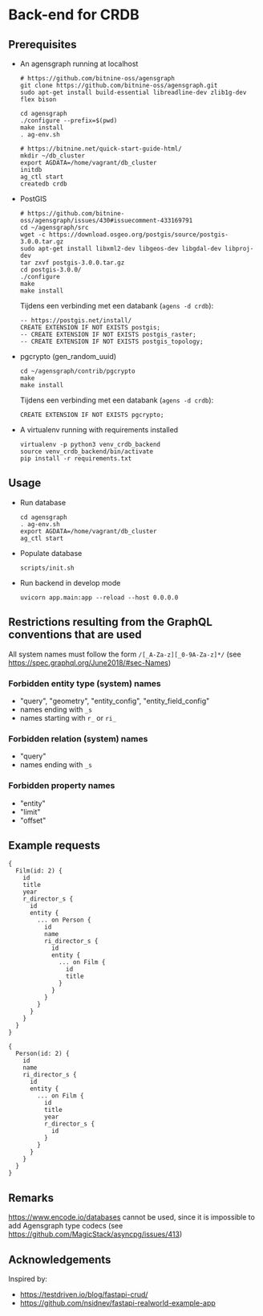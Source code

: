 # Back-end for CRDB

## Prerequisites

* An agensgraph running at localhost

    ```
    # https://github.com/bitnine-oss/agensgraph
    git clone https://github.com/bitnine-oss/agensgraph.git
    sudo apt-get install build-essential libreadline-dev zlib1g-dev flex bison

    cd agensgraph
    ./configure --prefix=$(pwd)
    make install
    . ag-env.sh

    # https://bitnine.net/quick-start-guide-html/
    mkdir ~/db_cluster
    export AGDATA=/home/vagrant/db_cluster
    initdb
    ag_ctl start
    createdb crdb
    ```

* PostGIS

    ```
    # https://github.com/bitnine-oss/agensgraph/issues/430#issuecomment-433169791
    cd ~/agensgraph/src
    wget -c https://download.osgeo.org/postgis/source/postgis-3.0.0.tar.gz
    sudo apt-get install libxml2-dev libgeos-dev libgdal-dev libproj-dev
    tar zxvf postgis-3.0.0.tar.gz
    cd postgis-3.0.0/
    ./configure
    make
    make install
    ```

    Tijdens een verbinding met een databank (`agens -d crdb`):
    ```
    -- https://postgis.net/install/
    CREATE EXTENSION IF NOT EXISTS postgis;
    -- CREATE EXTENSION IF NOT EXISTS postgis_raster;
    -- CREATE EXTENSION IF NOT EXISTS postgis_topology;
    ```

* pgcrypto (gen_random_uuid)

    ```
    cd ~/agensgraph/contrib/pgcrypto
    make
    make install
    ```

    Tijdens een verbinding met een databank (`agens -d crdb`):
    ```
    CREATE EXTENSION IF NOT EXISTS pgcrypto;
    ```

* A virtualenv running with requirements installed

    ```
    virtualenv -p python3 venv_crdb_backend
    source venv_crdb_backend/bin/activate
    pip install -r requirements.txt
    ```

## Usage

* Run database

    ```
    cd agensgraph
    . ag-env.sh
    export AGDATA=/home/vagrant/db_cluster
    ag_ctl start
    ```

* Populate database

    ```
    scripts/init.sh
    ```

* Run backend in develop mode

    ```
    uvicorn app.main:app --reload --host 0.0.0.0
    ```

## Restrictions resulting from the GraphQL conventions that are used

All system names must follow the form `/[_A-Za-z][_0-9A-Za-z]*/` (see https://spec.graphql.org/June2018/#sec-Names)

### Forbidden entity type (system) names
* "query", "geometry", "entity_config", "entity_field_config"
* names ending with `_s`
* names starting with `r_` or `ri_`

### Forbidden relation (system) names
* "query"
* names ending with `_s`

### Forbidden property names
* "entity"
* "limit"
* "offset"

## Example requests
```
{
  Film(id: 2) {
    id
    title
    year
    r_director_s {
      id
      entity {
        ... on Person {
          id
          name
          ri_director_s {
            id
            entity {
              ... on Film {
                id
                title
              }
            }
          }
        }
      }
    }
  }
}
```

```
{
  Person(id: 2) {
    id
    name
    ri_director_s {
      id
      entity {
        ... on Film {
          id
          title
          year
          r_director_s {
            id
          }
        }
      }
    }
  }
}
```

## Remarks
https://www.encode.io/databases cannot be used, since it is impossible to add Agensgraph type codecs (see https://github.com/MagicStack/asyncpg/issues/413)

## Acknowledgements

Inspired by:
* https://testdriven.io/blog/fastapi-crud/
* https://github.com/nsidnev/fastapi-realworld-example-app
